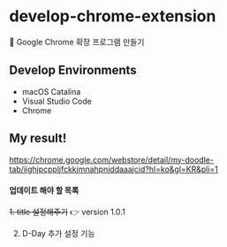 # develop-chrome-extension
👾 Google Chrome 확장 프로그램 만들기

## Develop Environments

* macOS Catalina
* Visual Studio Code
* Chrome

## My result!
https://chrome.google.com/webstore/detail/my-doodle-tab/iighjpcppljfckkjmnahpniddaaajcid?hl=ko&gl=KR&pli=1


#### 업데이트 해야 할 목록

~~1. title 설정해주기~~  👉 version 1.0.1

2. D-Day 추가 설정 기능

